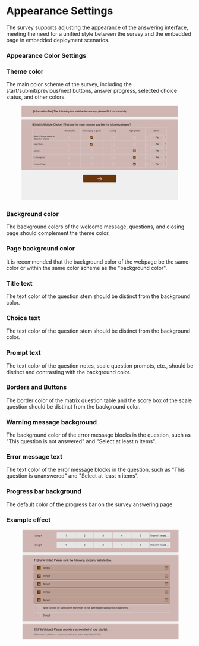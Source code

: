 # Appearance Settings

The survey supports adjusting the appearance of the answering interface, meeting the need for a unified style between the survey and the embedded page in embedded deployment scenarios.



### Appearance Color Settings

### Theme color

The main color scheme of the survey, including the start/submit/previous/next buttons, answer progress, selected choice status, and other colors.

<figure><img src="../../.gitbook/assets/image (23) (1) (1) (1).png" alt=""><figcaption></figcaption></figure>

### Background color

The background colors of the welcome message, questions, and closing page should complement the theme color.

### Page background color

It is recommended that the background color of the webpage be the same color or within the same color scheme as the "background color".

### Title text

The text color of the question stem should be distinct from the background color.

### Choice text

The text color of the question stem should be distinct from the background color.

### Prompt text

The text color of the question notes, scale question prompts, etc., should be distinct and contrasting with the background color.

### Borders and Buttons

The border color of the matrix question table and the score box of the scale question should be distinct from the background color.

### Warning message background

The background color of the error message blocks in the question, such as "This question is not answered" and "Select at least n items".

### Error message text

The text color of the error message blocks in the question, such as "This question is unanswered" and "Select at least n items".

### Progress bar background

The default color of the progress bar on the survey answering page



### Example effect

<figure><img src="../../.gitbook/assets/image (1) (1) (1) (1) (1) (1) (1) (1) (1) (1) (1) (1) (1) (1) (1) (1) (1) (1) (1) (1) (1) (1).png" alt=""><figcaption></figcaption></figure>

